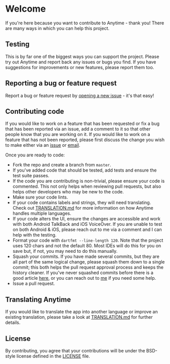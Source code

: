 # Welcome

If you're here because you want to contribute to Anytime - thank you! There are many ways in which you can
help this project.

## Testing

This is by far one of the biggest ways you can support the project. Please try out Anytime and
report back any issues or bugs you find. If you have suggestions for improvements or new
features, please report them too.

## Reporting a bug or feature request

Report a bug or feature request
by [opening a new issue](https://github.com/amugofjava/anytime_podcast_player/issues) -
it's that easy!

## Contributing code
If you would like to work on a feature that has been requested or fix a bug that has been reported
  via an issue, add
  a comment to it so that other people know that you are working on it. If you would like to work on
  a feature that has
  not been reported, please first discuss the change you wish to make either
  via
  an [issue](https://github.com/amugofjava/anytime_podcast_player/issues)
  or [email](mailto:hello@anytimeplayer.app).

Once you are ready to code: 

- Fork the repo and create a branch from `master`.
- If you've added code that should be tested, add tests and ensure the test suite passes.
- If the code you are contributing is non-trivial, please ensure your code is commented. This not
  only helps when reviewing pull requests, but also helps other developers who may be new to the
  code.
- Make sure your code lints.
- If your code contains labels and strings, they will need translating. Check out [TRANSLATION.md](TRANSLATION.md) for
  more information on how Anytime handles multiple languages.
- If your code alters the UI, ensure the changes are accessible and work with both Android TalkBack and iOS VoiceOver. If 
you are unable to test on both Android & iOS, please reach out to me via a comment and I can help with the testing.
- Format your code with `dartfmt --line-length 120`. Note that the project uses 120 chars and not
  the default 80. Most IDEs will do this for you on save but, if not, you may need to do this
  manually.
- Squash your commits. If you have made several commits, but they are all part of the same logical
  change, please squash them down to a single commit; this both helps the pull request
  approval process and keeps the history cleaner. If you've never squashed commits before there is
  a good
  article [here](https://medium.com/@slamflipstrom/a-beginners-guide-to-squashing-commits-with-git-rebase-8185cf6e62ec),
  or you can reach out to [me](mailto:anytime@amugofjava.me.uk) if you need some help.
- Issue a pull request.

## Translating Anytime

If you would like to translate the app into another language or improve an existing translation,
please
take a look at [TRANSLATION.md](TRANSLATION.md) for further details.

## License

By contributing, you agree that your contributions will be under the BSD-style license defined in
the [LICENSE](LICENSE) file.